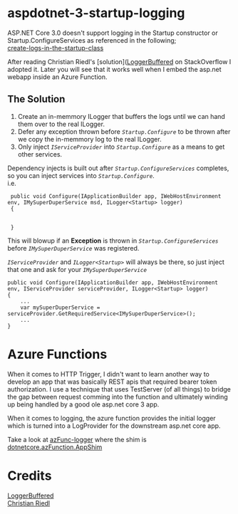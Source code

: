 # aspdotnet-3-startup-logging

ASP.NET Core 3.0 doesn't support logging in the Startup constructor or Startup.ConfigureServices as referenced in the following;  
[create-logs-in-the-startup-class](https://docs.microsoft.com/en-us/aspnet/core/fundamentals/logging/?view=aspnetcore-3.0#create-logs-in-the-startup-class) 

After reading Christian Riedl's [solution]([LoggerBuffered](https://stackoverflow.com/questions/41287648/how-do-i-write-logs-from-within-startup-cs/60833884#60833884) on StackOverflow I adopted it.  Later you will see that it works well when I embed the asp.net webapp inside an Azure Function.  

## The Solution
1. Create an in-memmory ILogger that buffers the logs until we can hand them over to the real ILogger.  
2. Defer any exception thrown before *`Startup.Configure`* to be thrown after we copy the in-memmory log to the real ILogger.  
3. Only inject *`IServiceProvider`* into *`Startup.Configure`* as a means to get other services.  

Dependency injects is built out after *`Startup.ConfigureServices`* completes, so you can inject services into *`Startup.Configure`*.  
i.e. 
```
 public void Configure(IApplicationBuilder app, IWebHostEnvironment env, IMySuperDuperService msd, ILogger<Startup> logger)
 {
 
 
 }
```
This will blowup if an **Exception** is thrown in *`Startup.ConfigureServices`* before *`IMySuperDuperService`* was registered.

*`IServiceProvider`* and *`ILogger<Startup>`* will always be there, so just inject that one and ask for your *`IMySuperDuperService`*
```
public void Configure(IApplicationBuilder app, IWebHostEnvironment env, IServiceProvider serviceProvider, ILogger<Startup> logger)
{
    ...
    var mySuperDuperService = serviceProvider.GetRequiredService<IMySuperDuperService>();
    ...
}

```

# Azure Functions
When it comes to HTTP Trigger, I didn't want to learn another way to develop an app that was basically REST apis that required bearer token authorization.  I use a technique that uses TestServer (of all things) to bridge the gap between request comming into the function and ultimately winding up being handled by a good ole asp.net core 3 app.  

When it comes to logging, the azure function provides the initial logger which is turned into a LogProvider for the downstream asp.net core app.

Take a look at [azFunc-logger](src/azFunc-logger) where the shim is [dotnetcore.azFunction.AppShim](src/dotnetcore.azFunction.AppShim)  




# Credits  
[LoggerBuffered](https://stackoverflow.com/questions/41287648/how-do-i-write-logs-from-within-startup-cs/60833884#60833884)  
[Christian Riedl](https://stackoverflow.com/users/1165242/christian-riedl)
